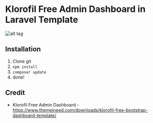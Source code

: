 # Klorofil Free Admin Dashboard in Laravel Template

![alt tag](https://www.themeineed.com/wp-content/uploads/edd/2016/12/smartmockups-screen_device_20.png)

## Installation
1. Clone git
2. ``` npm install ```
3. ``` composer update ```
3. done!

## Credit 
- Klorofil Free Admin Dashboard - https://www.themeineed.com/downloads/klorofil-free-bootstrap-dashboard-template/

